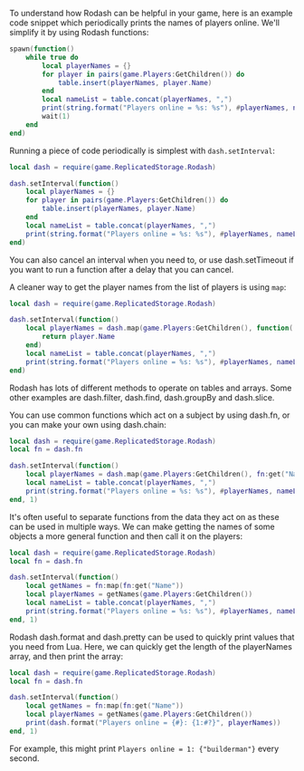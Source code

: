 To understand how Rodash can be helpful in your game, here is an example code snippet which periodically prints the names of players online. We'll simplify it by using Rodash functions:

```lua
spawn(function()
	while true do
		local playerNames = {}
		for player in pairs(game.Players:GetChildren()) do
			table.insert(playerNames, player.Name)
		end
		local nameList = table.concat(playerNames, ",")
		print(string.format("Players online = %s: %s"), #playerNames, nameList)
		wait(1)
	end
end)
```

Running a piece of code periodically is simplest with `dash.setInterval`:

```lua
local dash = require(game.ReplicatedStorage.Rodash)

dash.setInterval(function()
	local playerNames = {}
	for player in pairs(game.Players:GetChildren()) do
		table.insert(playerNames, player.Name)
	end
	local nameList = table.concat(playerNames, ",")
	print(string.format("Players online = %s: %s"), #playerNames, nameList)
end)
```

You can also cancel an interval when you need to, or use dash.setTimeout if you want to run a function after a delay that you can cancel.

A cleaner way to get the player names from the list of players is using `map`:

```lua
local dash = require(game.ReplicatedStorage.Rodash)

dash.setInterval(function()
	local playerNames = dash.map(game.Players:GetChildren(), function( name )
		return player.Name
	end)
	local nameList = table.concat(playerNames, ",")
	print(string.format("Players online = %s: %s"), #playerNames, nameList)
end)
```

Rodash has lots of different methods to operate on tables and arrays. Some other examples are dash.filter, dash.find, dash.groupBy and dash.slice.

You can use common functions which act on a subject by using dash.fn, or you can make your own using dash.chain:

```lua
local dash = require(game.ReplicatedStorage.Rodash)
local fn = dash.fn

dash.setInterval(function()
	local playerNames = dash.map(game.Players:GetChildren(), fn:get("Name"))
	local nameList = table.concat(playerNames, ",")
	print(string.format("Players online = %s: %s"), #playerNames, nameList)
end, 1)
```

It's often useful to separate functions from the data they act on as these can be used in multiple ways. We can make getting the names of some objects a more general function and then call it on the players:

```lua
local dash = require(game.ReplicatedStorage.Rodash)
local fn = dash.fn

dash.setInterval(function()
	local getNames = fn:map(fn:get("Name"))
	local playerNames = getNames(game.Players:GetChildren())
	local nameList = table.concat(playerNames, ",")
	print(string.format("Players online = %s: %s"), #playerNames, nameList)
end, 1)
```

Rodash dash.format and dash.pretty can be used to quickly print values that you need from Lua. Here, we can quickly get the length of the playerNames array, and then print the array:

```lua
local dash = require(game.ReplicatedStorage.Rodash)
local fn = dash.fn

dash.setInterval(function()
	local getNames = fn:map(fn:get("Name"))
	local playerNames = getNames(game.Players:GetChildren())
	print(dash.format("Players online = {#}: {1:#?}", playerNames))
end, 1)
```

For example, this might print `Players online = 1: {"builderman"}` every second.
